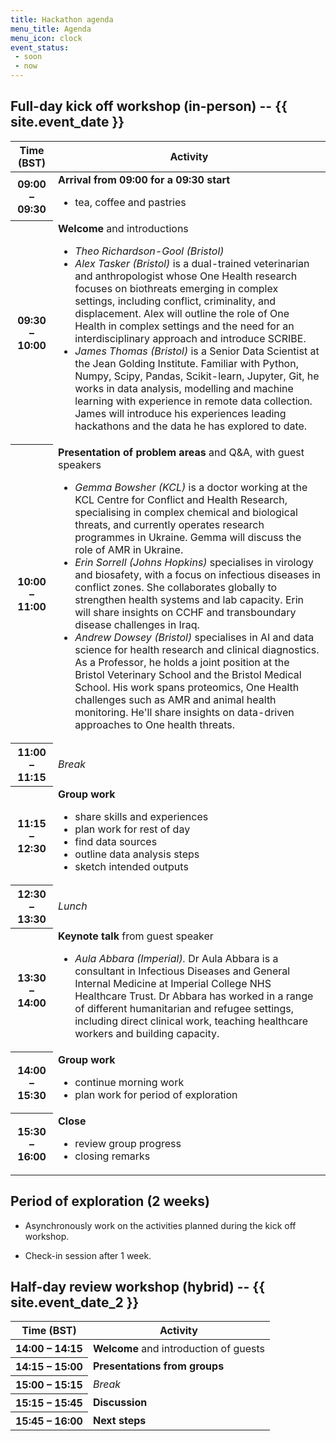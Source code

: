 ```yaml
---
title: Hackathon agenda
menu_title: Agenda
menu_icon: clock
event_status:
 - soon
 - now
---
```


## Full-day kick off workshop (in-person) -- <span class="nowrap">{{ site.event_date }}</span>

<table class="agenda">
    <thead>
        <tr>
            <th>Time (BST)</th>
            <th>Activity</th>
        </tr>
    </thead>
    <tbody>
        <tr>
            <th>09:00 – 09:30</th>
            <td>
                <strong>Arrival from 09:00 for a 09:30 start</strong>
                <ul>
                    <li>tea, coffee and pastries</li>
                </ul>
            </td>
        </tr>
        <tr>
            <th>09:30 – 10:00</th>
            <td>
                <strong>Welcome</strong> and introductions
                <ul>
                    <li><em>Theo Richardson-Gool (Bristol)</em></li>
                    <li><em>Alex Tasker (Bristol)</em> is a dual-trained veterinarian and anthropologist whose One Health research focuses on biothreats emerging in complex settings, including conflict, criminality, and displacement. Alex will outline the role of One Health in complex settings and the need for an interdisciplinary approach and introduce SCRIBE.</li>
                    <li><em>James Thomas (Bristol)</em> is a Senior Data Scientist at the Jean Golding Institute. Familiar with Python, Numpy, Scipy, Pandas, Scikit-learn, Jupyter, Git, he works in data analysis, modelling and machine learning with experience in remote data collection. James will introduce his experiences leading hackathons and the data he has explored to date.</li>
                </ul>
            </td>
        </tr>
        <tr>
            <th>10:00 – 11:00</th>
            <td>
                <strong>Presentation of problem areas</strong> and Q&A, with guest speakers
                <ul>
                    <li><em>Gemma Bowsher (KCL)</em> is a doctor working at the KCL Centre for Conflict and Health Research, specialising in complex chemical and biological threats, and currently operates research programmes in Ukraine. Gemma will discuss the role of AMR in Ukraine.</li>
                    <li><em>Erin Sorrell (Johns Hopkins)</em> specialises in virology and biosafety, with a focus on infectious diseases in conflict zones. She collaborates globally to strengthen health systems and lab capacity. Erin will share insights on CCHF and transboundary disease challenges in Iraq.</li>
                    <li><em>Andrew Dowsey (Bristol)</em> specialises in AI and data science for health research and clinical diagnostics. As a Professor, he holds a joint position at the Bristol Veterinary School and the Bristol Medical School. His work spans proteomics, One Health challenges such as AMR and animal health monitoring. He'll share insights on data-driven approaches to One health threats.</li>
                </ul>
            </td>
        </tr>
        <tr>
            <th>11:00 – 11:15</th>
            <td><em>Break</em></td>
        </tr>
        <tr>
            <th>11:15 – 12:30</th>
            <td>
                <strong>Group work</strong>
                <ul>
                    <li>share skills and experiences</li>
                    <li>plan work for rest of day</li>
                    <li>find data sources</li>
                    <li>outline data analysis steps</li>
                    <li>sketch intended outputs</li>
                </ul>
            </td>
        </tr>
        <tr>
            <th>12:30 – 13:30</th>
            <td><em>Lunch</em></td>
        </tr>
        <tr>
            <th>13:30 – 14:00</th>
            <td>
                <strong>Keynote talk</strong> from guest speaker
                <ul>
                    <li><em>Aula Abbara (Imperial).</em> Dr Aula Abbara is a consultant in Infectious Diseases and General Internal Medicine at Imperial College NHS Healthcare Trust. Dr Abbara has worked in a range of different humanitarian and refugee settings, including direct clinical work, teaching healthcare workers and building capacity.</li>
                </ul>
            </td>
        </tr>
        <tr>
            <th>14:00 – 15:30</th>
            <td>
                <strong>Group work</strong>
                <ul>
                    <li>continue morning work</li>
                    <li>plan work for period of exploration</li>
                </ul>
            </td>
        </tr>
        <tr>
            <th>15:30 – 16:00</th>
            <td>
                <strong>Close</strong>
                <ul>
                    <li>review group progress</li>
                    <li>closing remarks</li>
                </ul>
            </td>
        </tr>
    </tbody>
</table>

## Period of exploration (2 weeks)

* Asynchronously work on the activities planned during the kick off workshop.

* Check-in session after 1 week.

## Half-day review workshop (hybrid) -- <span class="nowrap">{{ site.event_date_2 }}</span>

<table class="agenda">
    <thead>
        <tr>
            <th>Time (BST)</th>
            <th>Activity</th>
        </tr>
    </thead>
    <tbody>
        <tr>
            <th>14:00 – 14:15</th>
            <td><strong>Welcome</strong> and introduction of guests</td>
        </tr>
        <tr>
            <th>14:15 – 15:00</th>
            <td><strong>Presentations from groups</strong></td>
        </tr>
        <tr>
            <th>15:00 – 15:15</th>
            <td><em>Break</em></td>
        </tr>
        <tr>
            <th>15:15 – 15:45</th>
            <td><strong>Discussion</strong></td>
        </tr>
        <tr>
            <th>15:45 – 16:00</th>
            <td><strong>Next steps</strong></td>
        </tr>
    </tbody>
</table>
